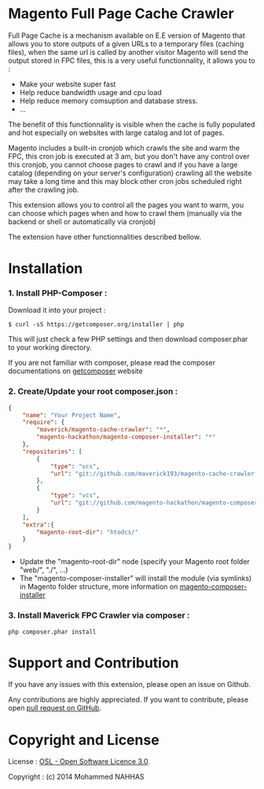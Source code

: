 Magento Full Page Cache Crawler
===============================

Full Page Cache is a mechanism available on E.E version of Magento that allows you to store outputs of a given URLs to a temporary files (caching files), when the same url is called by another visitor Magento will send the output stored in FPC files, this is a very useful functionnality, it allows you to :
- Make your website super fast
- Help reduce bandwidth usage and cpu load
- Help reduce memory comsuption and database stress.
- ...

The benefit of this functionnality is visible when the cache is fully populated and hot especially on websites with large catalog and lot of pages.

Magento includes a built-in cronjob which crawls the site and warm the FPC, this cron job is executed at 3 am, but you don't have any control over this cronjob, you cannot choose pages to crawl and if you have a large catalog (depending on your server's configuration) crawling all the website may take a long time and this may block other cron jobs scheduled right after the crawling job.

This extension allows you to control all the pages you want to warm, you can choose which pages when and how to crawl them (manually via the backend or shell or automatically via cronjob)

The extension have other functionnalities described bellow.

Installation
============
### 1. Install PHP-Composer :
Download it into your project :
```
$ curl -sS https://getcomposer.org/installer | php
```
This will just check a few PHP settings and then download composer.phar to your working directory.

If you are not familiar with composer, please read the composer documentations on [getcomposer](http://getcomposer.org) website

### 2. Create/Update your root composer.json :
```json
{
    "name": "Your Project Name",
    "require": {
        "maverick/magento-cache-crawler": "*",
        "magento-hackathon/magento-composer-installer": "*"
    },
    "repositories": [
        {
            "type": "vcs",
            "url": "git://github.com/maverick193/magento-cache-crawler.git"
        },
        {
            "type": "vcs",
            "url": "git://github.com/magento-hackathon/magento-composer-installer.git"
        }
    ],
    "extra":{
        "magento-root-dir": "htodcs/"
    }
}
```
- Update the "magento-root-dir" node (specify your Magento root folder "web/", "./", ...)
- The "magento-composer-installer" will install the module (via symlinks) in Magento folder structure, more information on [magento-composer-installer](https://github.com/magento-hackathon/magento-composer-installer)

### 3. Install Maverick FPC Crawler via composer :
```
php composer.phar install
```
Support and Contribution
========================
If you have any issues with this extension, please open an issue on Github.

Any contributions are highly appreciated. If you want to contribute, please open [pull request on GitHub](https://help.github.com/articles/using-pull-requests).

Copyright and License
=====================
License   : [OSL - Open Software Licence 3.0](http://opensource.org/licenses/osl-3.0.php).

Copyright : (c) 2014 Mohammed NAHHAS
